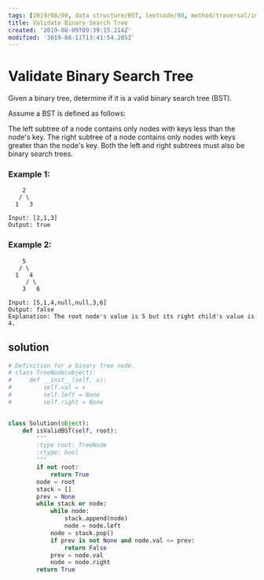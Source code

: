 ```yaml
---
tags: [2019/08/09, data structure/BST, leetcode/98, method/traversal/inorder]
title: Validate Binary Search Tree
created: '2019-08-09T09:39:15.214Z'
modified: '2019-08-11T13:41:54.205Z'
---
```


# Validate Binary Search Tree

Given a binary tree, determine if it is a valid binary search tree (BST).

Assume a BST is defined as follows:

The left subtree of a node contains only nodes with keys less than the node's key.
The right subtree of a node contains only nodes with keys greater than the node's key.
Both the left and right subtrees must also be binary search trees.


### Example 1:

```
    2
   / \
  1   3

Input: [2,1,3]
Output: true
```

### Example 2:

```
    5
   / \
  1   4
     / \
    3   6

Input: [5,1,4,null,null,3,6]
Output: false
Explanation: The root node's value is 5 but its right child's value is 4.
```

## solution

```python
# Definition for a binary tree node.
# class TreeNode(object):
#     def __init__(self, x):
#         self.val = x
#         self.left = None
#         self.right = None


class Solution(object):
    def isValidBST(self, root):
        """
        :type root: TreeNode
        :rtype: bool
        """
        if not root:
            return True
        node = root
        stack = []
        prev = None
        while stack or node:
            while node:
                stack.append(node)
                node = node.left
            node = stack.pop()
            if prev is not None and node.val <= prev:
                return False
            prev = node.val
            node = node.right
        return True
```
